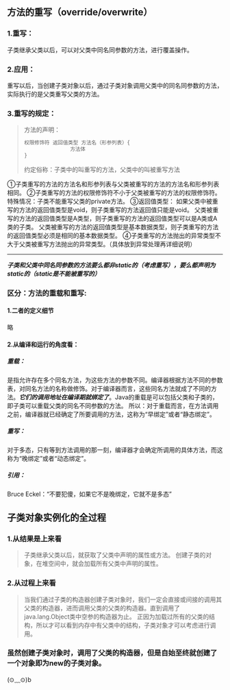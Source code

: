 ## 方法的重写（override/overwrite）
### 1.重写：
子类继承父类以后，可以对父类中同名同参数的方法，进行覆盖操作。
### 2.应用：
重写以后，当创建子类对象以后，通过子类对象调用父类中的同名同参数的方法，实际执行的是父类重写父类的方法。
### 3.重写的规定：
>方法的声明：
>```java
>权限修饰符 返回值类型 方法名（形参列表）{
>                方法体
>}
>```
>约定俗称：子类中的叫重写的方法，父类中的叫被重写方法

①子类重写的方法的方法名和形参列表与父类被重写的方法的方法名和形参列表相同。
②子类重写的方法的权限修饰符不小于父类被重写的方法的权限修饰符。特殊情况：子类不能重写父类的private方法。
③返回值类型：
如果父类中被重写的方法的返回值类型是void，则子类重写的方法返回值只能是void。
父类被重写的方法的返回值类型是A类型，则子类重写的方法的返回值类型可以是A类或A类的子类。
父类被重写的方法的返回值类型是基本数据类型，则子类重写的方法的返回值类型必须是相同的基本数据类型。
④子类重写的方法抛出的异常类型不大于父类被重写方法抛出的异常类型。（具体放到异常处理再详细说明）
**********
 ***子类和父类中同名同参数的方法要么都非static的（考虑重写），要么都声明为static的（static是不能被重写的）***
 ### 区分：方法的重载和重写:
 #### 1.二者的定义细节
 略
 #### 2.从编译和运行的角度看：
 ##### 重载：
 是指允许存在多个同名方法，为这些方法的参数不同。编译器根据方法不同的参数表，对同名方法的名称做修饰。对于编译器而言，这些同名方法就成了不同的方法。***它们的调用地址在编译期就绑定了***。Java的重载是可以包括父类和子类的，即子类可以重载父类的同名不同参数的方法。
 所以：对于重载而言，在方法调用之前，编译器就已经确定了所要调用的方法，这称为“早绑定”或者“静态绑定”。
 ##### 重写：
 对于多态，只有等到方法调用的那一刻，编译器才会确定所调用的具体方法，而这称为“晚绑定”或者“动态绑定”。
 
##### 引用：
Bruce Eckel：“不要犯傻，如果它不是晚绑定，它就不是多态”
 ## 子类对象实例化的全过程
 ### 1.从结果是上来看
 >子类继承父类以后，就获取了父类中声明的属性或方法。
 >创建子类的对象，在堆空间中，就会加载所有父类中声明的属性。
### 2.从过程上来看
>当我们通过子类的构造器创建子类对象时，我们一定会直接或间接的调用其父类的构造器，进而调用父类的父类的构造器。直到调用了java.lang.Object类中空参的构造器为止。
>正因为加载过所有的父类的结构，所以才可以看到内存中有父类中的结构，子类对象才可以考虑进行调用。
### 虽然创建子类对象时，调用了父类的构造器，但是自始至终就创建了一个对象即为new的子类对象。
(⊙﹏⊙)b